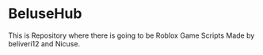 # BeluseHub
This is Repository where there is going to be Roblox Game Scripts Made by beliveri12 and Nicuse.
